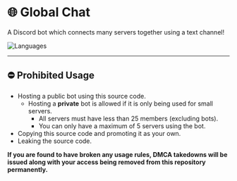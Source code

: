# 🌐 Global Chat
A Discord bot which connects many servers together using a text channel!

![Languages](https://skillicons.dev/icons?i=nodejs,ts,express,mongodb,sentry,github)

---

## ⛔ Prohibited Usage
- Hosting a public bot using this source code.
  - Hosting a **private** bot is allowed if it is only being used for small servers.
    - All servers must have less than 25 members (excluding bots).
    - You can only have a maximum of 5 servers using the bot.
- Copying this source code and promoting it as your own.
- Leaking the source code.

**If you are found to have broken any usage rules, DMCA takedowns will be issued along with your access being removed from this repository permanently.**
